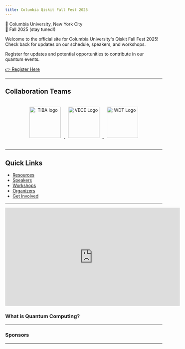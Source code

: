 ```yaml
---
title: Columbia Qiskit Fall Fest 2025
---
```


📍 Columbia University, New York City  
📅 Fall 2025 (stay tuned!)

Welcome to the official site for Columbia University's Qiskit Fall Fest 2025!  
Check back for updates on our schedule, speakers, and workshops.

Register for updates and potential opportunities to contribute in our quantum events.  

[👉 Register Here](https://forms.gle/hAKgMEhcr8v4KAwo8)

---

## Collaboration Teams

<div style="text-align:center; padding: 20px;">
  <a href="https://www.linkedin.com/company/technology-in-business-association/posts/" target="_blank">
    <img src="{{ "/assets/images/sponsors/tiba.jpg" | relative_url }}" alt="TIBA logo" style="height:100px; margin:0 10px;">
  </a>
  <a href="https://www.linkedin.com/company/columbia-venture-capital-entrepreneurship-group/posts/" target="_blank">
    <img src="{{ "/assets/images/sponsors/vece.jpg" | relative_url }}" alt="VECE Logo" style="height:100px; margin:0 10px;">
  </a>
  <a href="https://www.linkedin.com/company/columbiawdt/posts/" target="_blank">
    <img src="{{ "/assets/images/sponsors/wdt.jpg" | relative_url }}" alt="WDT Logo" style="height:100px; margin:0 10px;">
  </a>

</div>

---

## Quick Links

- [Resources](resources.md)
- [Speakers](speakers.md)
- [Workshops](workshops.md)
- [Organizers](team.md)
- [Get Involved](https://forms.gle/hAKgMEhcr8v4KAwo8)

---


<iframe width="560" height="315" src="https://www.youtube.com/embed/jO5L1VYMhGA?si=THcRPVEA-13IVce8" title="YouTube video player" frameborder="0" allow="accelerometer; autoplay; clipboard-write; encrypted-media; gyroscope; picture-in-picture; web-share" referrerpolicy="strict-origin-when-cross-origin" allowfullscreen></iframe>

### What is Quantum Computing?

---

### Sponsors

---
